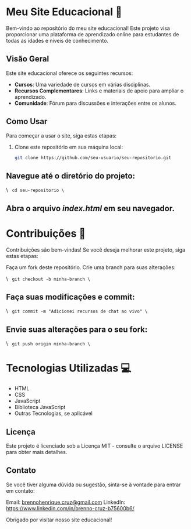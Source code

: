 # Meu Site Educacional 📖

Bem-vindo ao repositório do meu site educacional! Este projeto visa proporcionar uma plataforma de aprendizado online para estudantes de todas as idades e níveis de conhecimento.

## Visão Geral 

Este site educacional oferece os seguintes recursos:

- **Cursos**: Uma variedade de cursos em várias disciplinas.
- **Recursos Complementares**: Links e materiais de apoio para ampliar o aprendizado.
- **Comunidade**: Fórum para discussões e interações entre os alunos.

## Como Usar 

Para começar a usar o site, siga estas etapas:

1. Clone este repositório em sua máquina local:

   ```bash
   git clone https://github.com/seu-usuario/seu-repositorio.git

## Navegue até o diretório do projeto: 

 \ ```
 cd seu-repositorio
 \```

## Abra o arquivo *index.html* em seu navegador.

# Contribuições 🤝

Contribuições são bem-vindas! Se você deseja melhorar este projeto, siga estas etapas:

Faça um fork deste repositório.
Crie uma branch para suas alterações:

\ ```
git checkout -b minha-branch
\```

## Faça suas modificações e commit:

\ ```
git commit -m "Adicionei recursos de chat ao vivo"
\```

## Envie suas alterações para o seu fork:

\ ```
git push origin minha-branch
\```

# Tecnologias Utilizadas 💻

* HTML
* CSS
* JavaScript
* Biblioteca JavaScript
* Outras Tecnologias, se aplicável

## Licença
Este projeto é licenciado sob a Licença MIT - consulte o arquivo LICENSE para obter mais detalhes.

## Contato
Se você tiver alguma dúvida ou sugestão, sinta-se à vontade para entrar em contato:

Email: brennohenrique.cruz@gmail.com
LinkedIn: https://www.linkedin.com/in/brenno-cruz-b75600b6/

Obrigado por visitar nosso site educacional!

 
